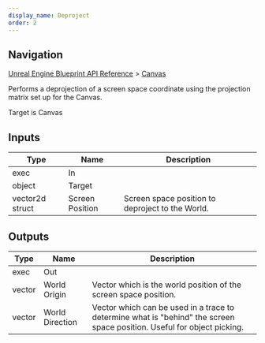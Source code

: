 ```yaml
---
display_name: Deproject
order: 2
---
```

## Navigation

[Unreal Engine Blueprint API Reference](https://dev.epicgames.com/documentation/en-us/unreal-engine/BlueprintAPI) > [Canvas](https://dev.epicgames.com/documentation/en-us/unreal-engine/BlueprintAPI/Canvas)

Performs a deprojection of a screen space coordinate using the projection matrix set up for the Canvas.

Target is Canvas

## Inputs

| Type | Name | Description |
| --- | --- | --- |
| exec | In |  |
| object | Target |  |
| vector2d struct | Screen Position | Screen space position to deproject to the World. |

## Outputs

| Type | Name | Description |
| --- | --- | --- |
| exec | Out |  |
| vector | World Origin | Vector which is the world position of the screen space position. |
| vector | World Direction | Vector which can be used in a trace to determine what is "behind" the screen space position. Useful for object picking. |
